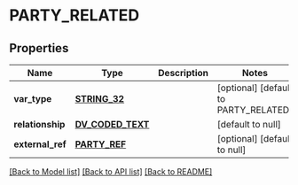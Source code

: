# PARTY_RELATED

## Properties
Name | Type | Description | Notes
------------ | ------------- | ------------- | -------------
**var_type** | [**STRING_32**](STRING_32.md) |  | [optional] [default to PARTY_RELATED]
**relationship** | [**DV_CODED_TEXT**](DvCodedText.md) |  | [default to null]
**external_ref** | [**PARTY_REF**](PartyRef.md) |  | [optional] [default to null]

[[Back to Model list]](../README.md#documentation-for-models) [[Back to API list]](../README.md#documentation-for-api-endpoints) [[Back to README]](../README.md)


